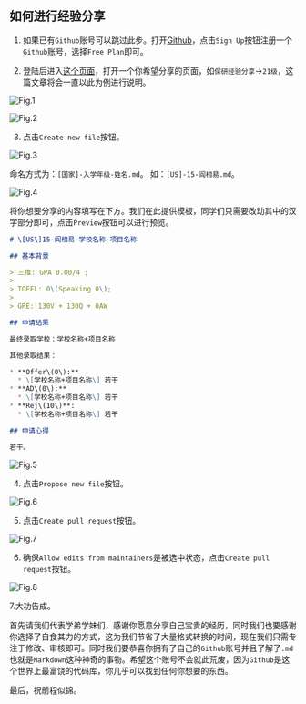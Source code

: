## 如何进行经验分享

1. 如果已有`Github`账号可以跳过此步。打开[Github](https://github.com)，点击`Sign Up`按钮注册一个`Github`账号，选择`Free Plan`即可。

2. 登陆后进入[这个页面](https://github.com/Roundly/HNU-Robotics-Application/tree/master/docs)，打开一个你希望分享的页面，如``保研经验分享``->``21级``，这篇文章将会一直以此为例进行说明。

![Fig.1](src/img/如何进行经验分享/001.png)

![Fig.2](src/img/如何进行经验分享/002.png)

3. 点击`Create new file`按钮。

![Fig.3](src/img/如何进行经验分享/003.png)

命名方式为：`[国家]-入学年级-姓名.md`。
如：`[US]-15-阎相易.md`。

![Fig.4](src/img/如何进行经验分享/004.png)

将你想要分享的内容填写在下方。我们在此提供模板，同学们只需要改动其中的汉字部分即可，点击`Preview`按钮可以进行预览。

```markdown
# \[US\]15-阎相易-学校名称-项目名称

## 基本背景

> 三维: GPA 0.00/4 ;
>
> TOEFL: 0\(Speaking 0\);
>
> GRE: 130V + 130Q + 0AW

## 申请结果

最终录取学校：学校名称+项目名称

其他录取结果：

* **Offer\(0\):**
  * \[学校名称+项目名称\] 若干
* **AD\(0\):**
  * \[学校名称+项目名称\] 若干
* **Rej\(10\)**:
  * \[学校名称+项目名称\] 若干

## 申请心得

若干。
```

![Fig.5](src/img/如何进行经验分享/005.png)

4. 点击`Propose new file`按钮。

![Fig.6](src/img/如何进行经验分享/006.png)

5. 点击`Create pull request`按钮。

![Fig.7](src/img/如何进行经验分享/007.png)

6. 确保`Allow edits from maintainers`是被选中状态，点击`Create pull request`按钮。

![Fig.8](src/img/如何进行经验分享/008.png)

7.大功告成。

首先请我们代表学弟学妹们，感谢你愿意分享自己宝贵的经历，同时我们也要感谢你选择了自食其力的方式，这为我们节省了大量格式转换的时间，现在我们只需专注于修改、审核即可。同时我们要恭喜你拥有了自己的`Github`账号并且了解了`.md`也就是`Markdown`这种神奇的事物。希望这个账号不会就此荒废，因为`Github`是这个世界上最富饶的代码库，你几乎可以找到任何你想要的东西。

最后，祝前程似锦。
